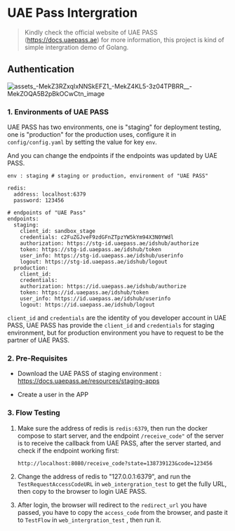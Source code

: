 # UAE Pass Intergration

> Kindly check the official website of UAE PASS (https://docs.uaepass.ae) for more information, this project is kind of simple intergration demo of Golang.



## Authentication

![assets_-MekZ3RZxqIxNNSkEFZ1_-MekZ4KL5-3z04TPBRR__-MekZOQA5B2pBkOCwCtn_image](/Users/hongweilin/GolandProjects/UAEPassDemo/README.assets/assets_-MekZ3RZxqIxNNSkEFZ1_-MekZ4KL5-3z04TPBRR__-MekZOQA5B2pBkOCwCtn_image.webp)

### 1. Environments of UAE PASS

UAE PASS has two environments, one is "staging" for deployment testing, one is "production" for the production uses, configure it in `config/config.yaml` by setting the value for key `env`. 

And you can change the endpoints if the endpoints was updated by UAE PASS.

```shell
env : staging # staging or production, environment of "UAE PASS"

redis:
  address: localhost:6379
  password: 123456

# endpoints of "UAE Pass"
endpoints:
  staging:
    client_id: sandbox_stage
    credentials: c2FuZGJveF9zdGFnZTpzYW5kYm94X3N0YWdl
    authorization: https://stg-id.uaepass.ae/idshub/authorize
    token: https://stg-id.uaepass.ae/idshub/token
    user_info: https://stg-id.uaepass.ae/idshub/userinfo
    logout: https://stg-id.uaepass.ae/idshub/logout
  production:
    client_id:
    credentials:
    authorization: https://id.uaepass.ae/idshub/authorize
    token: https://id.uaepass.ae/idshub/token
    user_info: https://id.uaepass.ae/idshub/userinfo
    logout: https://id.uaepass.ae/idshub/logout
```

`client_id` and `credentials` are the identity of you developer account in UAE PASS, UAE PASS has provide the `client_id` and `credentials` for staging environment, but for production environment you have to request to be the partner of UAE PASS.



### 2. Pre-Requisites

- Download the UAE PASS of staging environment : https://docs.uaepass.ae/resources/staging-apps

- Create a user in the APP

  

### 3. Flow Testing

1. Make sure the address of redis is `redis:6379`, then run the docker compose to start server, and the endpoint `/receive_code"` of the server is to receive the callback from UAE PASS, after the server started, and check if the endpoint working first:

   `http://localhost:8080/receive_code?state=138739123&code=123456`

2. Change the address of redis to "127.0.0.1:6379", and run the `TestRequestAccessCodeURL` in `web_intergration_test` to get the fully URL, then copy to the browser to login UAE PASS. 

3. After login, the browser will redirect to the `redirect_url` you have passed, you have to copy the `access_code` from the browser, and paste it to `TestFlow` in `web_intergration_test` , then run it.




